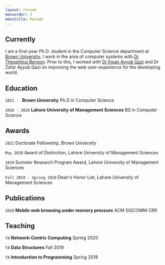 ```yaml
---
layout: resume
menuorder: 3
menutitle: Resume
---
```

## Currently

I am a first-year Ph.D. student in the Computer Science department at <a href="https://www.brown.edu">Brown University</a>. I work in the area of computer systems with <a href="https://cs.brown.edu/~tab">Dr Theophilus Benson</a>. Prior to this, I worked with <a href="https://web.lums.edu.pk/~ihsan/">Dr Ihsan Ayyub Qazi</a> and <a>Dr Zafar Ayyub Qazi</a> on improving the web user-experience for the developing world.

## Education

`2021 - `
__Brown University__
Ph.D in Computer Science

`2016 - 2020`
__Lahore University of Management Sciences__
BS in Computer Science

## Awards

`2021`
Doctorate Fellowship, Brown University 

`May 2020`
Award of Distinction, Lahore University of Management Sciences

`2019`
Summer Research Program Award, Lahore University of Management Sciences

`Fall 2019 - Spring 2020`
Dean's Honor List, Lahore University of Management Sciences 


## Publications

<!-- A list is also available [online](https://scholar.google.co.uk/citations?user=-_wO-34AAAAJ) -->
`2020`
__Mobile web browsing under memory pressure__
ACM SIGCOMM CRR


## Teaching

`TA`
__Network-Centric Computing__
Spring 2020

`TA`
__Data Structures__
Fall 2019

`TA`
__Introduction to Programming__
Spring 2018



<!-- ### Footer

Last updated: May 2013 -->


